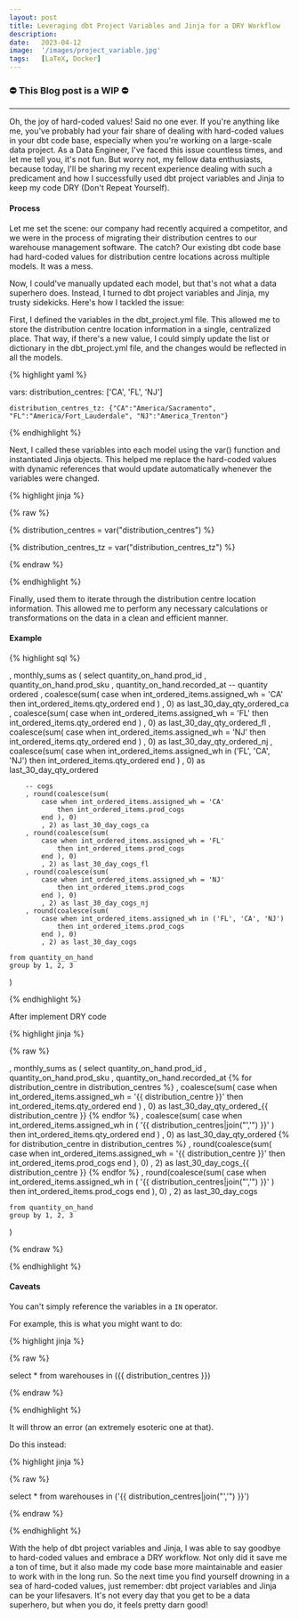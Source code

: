 ```yaml
---
layout: post
title: Leveraging dbt Project Variables and Jinja for a DRY Workflow
description:
date:   2023-04-12
image:  '/images/project_variable.jpg'
tags:   [LaTeX, Docker]
---
```


### ⛔ This Blog post is a WIP  ⛔

---

Oh, the joy of hard-coded values! Said no one ever. If you're anything like me, you've probably had your fair share of dealing with hard-coded values in your dbt code base, especially when you're working on a large-scale data project. As a Data Engineer, I've faced this issue countless times, and let me tell you, it's not fun. But worry not, my fellow data enthusiasts, because today, I'll be sharing my recent experience dealing with such a predicament and how I successfully used dbt project variables and Jinja to keep my code DRY (Don't Repeat Yourself).

#### Process

Let me set the scene: our company had recently acquired a competitor, and we were in the process of migrating their distribution centres to our warehouse management software. The catch? Our existing dbt code base had hard-coded values for distribution centre locations across multiple models. It was a mess.

Now, I could've manually updated each model, but that's not what a data superhero does. Instead, I turned to dbt project variables and Jinja, my trusty sidekicks. Here's how I tackled the issue:

First, I defined the variables in the dbt_project.yml file. This allowed me to store the distribution centre location information in a single, centralized place. That way, if there's a new value, I could simply update the list or dictionary in the dbt_project.yml file, and the changes would be reflected in all the models.

{% highlight yaml %}

vars:
    distribution_centres: ['CA', 'FL', 'NJ']

    distribution_centres_tz: {"CA":"America/Sacramento", "FL":"America/Fort_Lauderdale", "NJ":"America_Trenton"}

{% endhighlight %}


Next, I called these variables into each model using the var() function and instantiated Jinja objects. This helped me replace the hard-coded values with dynamic references that would update automatically whenever the variables were changed.

{% highlight jinja %}

{% raw %}

{% distribution_centres = var("distribution_centres") %}

{% distribution_centres_tz = var("distribution_centres_tz") %}

{% endraw %}

{% endhighlight %}

Finally, used them to iterate through the distribution centre location information. This allowed me to perform any necessary calculations or transformations on the data in a clean and efficient manner.

#### Example

{% highlight sql %}

, monthly_sums as (
    select
        quantity_on_hand.prod_id
        , quantity_on_hand.prod_sku
        , quantity_on_hand.recorded_at
        -- quantity ordered
        , coalesce(sum(
            case when int_ordered_items.assigned_wh = 'CA'
                then int_ordered_items.qty_ordered
            end )
            , 0) as last_30_day_qty_ordered_ca
        , coalesce(sum(
            case when int_ordered_items.assigned_wh = 'FL'
                then int_ordered_items.qty_ordered
            end )
            , 0) as last_30_day_qty_ordered_fl
        , coalesce(sum(
            case when int_ordered_items.assigned_wh = 'NJ'
                then int_ordered_items.qty_ordered
            end )
            , 0) as last_30_day_qty_ordered_nj
        , coalesce(sum(
            case when int_ordered_items.assigned_wh in ('FL', 'CA', 'NJ')
                then int_ordered_items.qty_ordered
            end )
            , 0) as last_30_day_qty_ordered

        -- cogs
        , round(coalesce(sum(
            case when int_ordered_items.assigned_wh = 'CA'
                then int_ordered_items.prod_cogs
            end ), 0)
            , 2) as last_30_day_cogs_ca
        , round(coalesce(sum(
            case when int_ordered_items.assigned_wh = 'FL'
                then int_ordered_items.prod_cogs
            end ), 0)
            , 2) as last_30_day_cogs_fl
        , round(coalesce(sum(
            case when int_ordered_items.assigned_wh = 'NJ'
                then int_ordered_items.prod_cogs
            end ), 0)
            , 2) as last_30_day_cogs_nj
        , round(coalesce(sum(
            case when int_ordered_items.assigned_wh in ('FL', 'CA', 'NJ')
                then int_ordered_items.prod_cogs
            end ), 0)
            , 2) as last_30_day_cogs

    from quantity_on_hand
    group by 1, 2, 3
)

{% endhighlight %}

After implement DRY code

{% highlight jinja %}

{% raw %}

, monthly_sums as (
    select
        quantity_on_hand.prod_id
        , quantity_on_hand.prod_sku
        , quantity_on_hand.recorded_at
        {% for distribution_centre in distribution_centres %}
        , coalesce(sum(
            case when int_ordered_items.assigned_wh = '{{ distribution_centre }}'
                then int_ordered_items.qty_ordered
            end )
            , 0) as last_30_day_qty_ordered_{{ distribution_centre }}
        {% endfor %}
        , coalesce(sum(
            case
                when
                    int_ordered_items.assigned_wh in (
                        '{{ distribution_centres|join("','") }}'
                    )
                    then int_ordered_items.qty_ordered
            end )
            , 0) as last_30_day_qty_ordered
        {% for distribution_centre in distribution_centres %}
        , round(coalesce(sum(
            case when int_ordered_items.assigned_wh = '{{ distribution_centre }}'
                then int_ordered_items.prod_cogs
            end ), 0)
            , 2) as last_30_day_cogs_{{ distribution_centre }}
        {% endfor %}
        , round(coalesce(sum(
            case
                when
                    int_ordered_items.assigned_wh in (
                        '{{ distribution_centres|join("','") }}'
                    )
                    then int_ordered_items.prod_cogs
            end ), 0)
            , 2) as last_30_day_cogs

    from quantity_on_hand
    group by 1, 2, 3
)

{% endraw %}

{% endhighlight %}


#### Caveats

You can't simply reference the variables in a `IN` operator. 

For example, this is what you might want to do:

{% highlight jinja %}

{% raw %}

select *
from warehouses in ({{ distribution_centres }})

{% endraw %}

{% endhighlight %}

It will throw an error (an extremely esoteric one at that).

Do this instead:

{% highlight jinja %}

{% raw %}

select *
from warehouses in ('{{ distribution_centres|join("','") }}')

{% endraw %}

{% endhighlight %}

With the help of dbt project variables and Jinja, I was able to say goodbye to hard-coded values and embrace a DRY workflow. Not only did it save me a ton of time, but it also made my code base more maintainable and easier to work with in the long run. So the next time you find yourself drowning in a sea of hard-coded values, just remember: dbt project variables and Jinja can be your lifesavers. It's not every day that you get to be a data superhero, but when you do, it feels pretty darn good!

